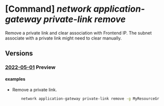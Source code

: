 # [Command] _network application-gateway private-link remove_

Remove a private link and clear association with Frontend IP. The subnet associate with a private link might need to clear manually.

## Versions

### [2022-05-01](/Resources/mgmt-plane/L3N1YnNjcmlwdGlvbnMve30vcmVzb3VyY2Vncm91cHMve30vcHJvdmlkZXJzL21pY3Jvc29mdC5uZXR3b3JrL2FwcGxpY2F0aW9uZ2F0ZXdheXMve30=/2022-05-01.xml) **Preview**

<!-- mgmt-plane /subscriptions/{}/resourcegroups/{}/providers/microsoft.network/applicationgateways/{} 2022-05-01 properties.privateLinkConfigurations[] -->

#### examples

- Remove a private link.
    ```bash
        network application-gateway private-link remove -g MyResourceGroup --gateway-name MyGateway --name MyPrivateLink --yes
    ```
